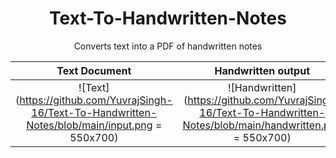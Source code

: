 <h1 align="center"> Text-To-Handwritten-Notes</h1>
<p align="center">Converts text into a PDF of handwritten notes</p>

Text Document              |  Handwritten output
:-------------------------:|:-------------------------:
 ![Text](https://github.com/YuvrajSingh-16/Text-To-Handwritten-Notes/blob/main/input.png = 550x700) | ![Handwritten](https://github.com/YuvrajSingh-16/Text-To-Handwritten-Notes/blob/main/handwritten.png = 550x700)

<!-- <img src="https://github.com/YuvrajSingh-16/Text-To-Handwritten-Notes/blob/main/text.png" width=>
<img src="https://github.com/YuvrajSingh-16/Text-To-Handwritten-Notes/blob/main/handwritten.png"> -->
